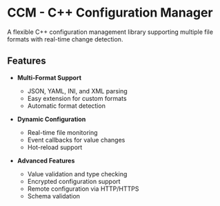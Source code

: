 # CCM - C++ Configuration Manager

A flexible C++ configuration management library supporting multiple file formats with real-time change detection.

## Features

- **Multi-Format Support**

  - JSON, YAML, INI, and XML parsing
  - Easy extension for custom formats
  - Automatic format detection

- **Dynamic Configuration**

  - Real-time file monitoring
  - Event callbacks for value changes
  - Hot-reload support

- **Advanced Features**
  - Value validation and type checking
  - Encrypted configuration support
  - Remote configuration via HTTP/HTTPS
  - Schema validation
